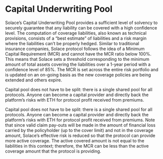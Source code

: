 # Capital Underwriting Pool

Solace’s Capital Underwriting Pool provides a sufficient level of solvency to securely guarantee that any liability can be covered with a high confidence level. The computation of coverage liabilities, also known as technical provisions, consists of a “best estimate” of liabilities and a risk margin where the liabilities can’t be properly hedged. Similar to traditional insurance companies, Solace protocol follows the idea of a Minimum Capital Requirement (MCR) and cannot have the MCR ratio below 100%. This means that Solace sets a threshold corresponding to the minimum amount of total assets covering the liabilities over a 1-year period with a confidence level of 85%. The MCR is set across the entire risk portfolio and is updated on an on-going basis as the new coverage policies are being extended and others expire.

Capital pool does not have to be split: there is a single shared pool for all protocols. Anyone can become a capital provider and directly back the platform’s risks with ETH for protocol profit received from premiums.

Capital pool does not have to be split: there is a single shared pool for all protocols. Anyone can become a capital provider and directly back the platform’s risks with ETH for protocol profit received from premiums.
Note that since valid claim pay-outs will be made in the amount of financial loss carried by the policyholder (up to the cover limit) and not in the coverage amount, Solace’s effective risk is reduced so that the protocol can provide more active coverage. The active covered amount is not equal to the liabilities in this context; therefore, the MCR can be less than the active coverage amount that the protocol is providing.
